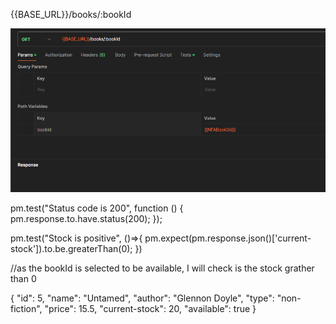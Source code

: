 {{BASE_URL}}/books/:bookId

![alt text](image.png)

pm.test("Status code is 200", function () {
    pm.response.to.have.status(200);
});

pm.test("Stock is positive", ()=>{
    pm.expect(pm.response.json()['current-stock']).to.be.greaterThan(0);
})

//as the bookId is selected to be available, I will check is the stock grather than 0

{
    "id": 5,
    "name": "Untamed",
    "author": "Glennon Doyle",
    "type": "non-fiction",
    "price": 15.5,
    "current-stock": 20,
    "available": true
}